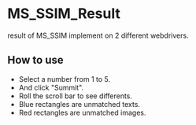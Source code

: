 # MS_SSIM_Result
result of MS_SSIM implement on 2 different webdrivers.

## How to use

- Select a number from 1 to 5.
- And click "Summit".
- Roll the scroll bar to see differents.
- Blue rectangles are unmatched texts.
- Red rectangles are unmatched images.
